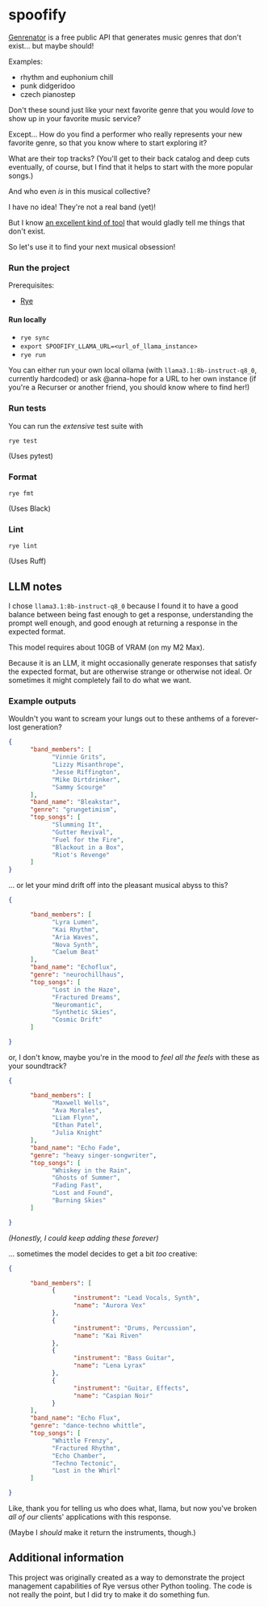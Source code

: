 # spoofify

[Genrenator](https://binaryjazz.us/genrenator-api/)
is a free public API that generates music genres that
don't exist... but maybe should!

Examples:
- rhythm and euphonium chill 
- punk didgeridoo 
- czech pianostep 

Don't these sound just like your next favorite genre
that you would *love* to show up in your
favorite music service?

Except... How do you find a performer who
really represents your new favorite genre, so
that you know where to start exploring it?

What are their top tracks? (You'll get to their back
catalog and deep cuts eventually, 
of course, but I find that it helps to start with the more
popular songs.)

And who even *is* in this musical collective?

I have no idea! They're not a real band (yet)!

But I know [an excellent kind of tool](https://en.wikipedia.org/wiki/Large_language_model)
that would gladly tell me things that don't exist.

So let's use it to find your next musical obsession!

### Run the project

Prerequisites:

- [Rye](https://rye.astral.sh/)

#### Run locally

- `rye sync`
- `export SPOOFIFY_LLAMA_URL=<url_of_llama_instance>`
- `rye run`

You can either run your own local ollama 
(with `llama3.1:8b-instruct-q8_0`, currently hardcoded)
or ask @anna-hope for a URL to her own instance
(if you're a Recurser or another friend, you should
know where to find her!)

### Run tests

You can run the *extensive* test suite with

`rye test`

(Uses pytest)

### Format

`rye fmt`

(Uses Black)

### Lint

`rye lint`

(Uses Ruff)

## LLM notes

I chose `llama3.1:8b-instruct-q8_0` because I found it to
have a good balance between being fast enough to get
a response, understanding the prompt well enough,
and good enough at returning a response in the expected
format. 

This model requires about 10GB of VRAM (on my M2 Max).

Because it is an LLM, it might occasionally generate
responses that satisfy the expected format, but are otherwise
strange or otherwise not ideal. Or sometimes it might completely fail to
do what we want.

### Example outputs

Wouldn't you want to scream your lungs out to these
anthems of a forever-lost generation?

```json
{
      "band_members": [
            "Vinnie Grits",
            "Lizzy Misanthrope",
            "Jesse Riffington",
            "Mike Dirtdrinker",
            "Sammy Scourge"
      ],
      "band_name": "Bleakstar",
      "genre": "grungetimism",
      "top_songs": [
            "Slumming It",
            "Gutter Revival",
            "Fuel for the Fire",
            "Blackout in a Box",
            "Riot's Revenge"
      ]
}
```

... or let your mind drift off into the pleasant musical abyss
to this?

```json
{

      "band_members": [
            "Lyra Lumen",
            "Kai Rhythm",
            "Aria Waves",
            "Nova Synth",
            "Caelum Beat"
      ],
      "band_name": "Echoflux",
      "genre": "neurochillhaus",
      "top_songs": [
            "Lost in the Haze",
            "Fractured Dreams",
            "Neuromantic",
            "Synthetic Skies",
            "Cosmic Drift"
      ]

}
```

or, I don't know, maybe you're in the mood to
*feel all the feels* with these as your soundtrack?

```json
{

      "band_members": [
            "Maxwell Wells",
            "Ava Morales",
            "Liam Flynn",
            "Ethan Patel",
            "Julia Knight"
      ],
      "band_name": "Echo Fade",
      "genre": "heavy singer-songwriter",
      "top_songs": [
            "Whiskey in the Rain",
            "Ghosts of Summer",
            "Fading Fast",
            "Lost and Found",
            "Burning Skies"
      ]

}
```

*(Honestly, I could keep adding these forever)*

... sometimes the model decides to get a bit *too* creative:

```json
{

      "band_members": [
            {
                  "instrument": "Lead Vocals, Synth",
                  "name": "Aurora Vex"
            },
            {
                  "instrument": "Drums, Percussion",
                  "name": "Kai Riven"
            },
            {
                  "instrument": "Bass Guitar",
                  "name": "Lena Lyrax"
            },
            {
                  "instrument": "Guitar, Effects",
                  "name": "Caspian Noir"
            }
      ],
      "band_name": "Echo Flux",
      "genre": "dance-techno whittle",
      "top_songs": [
            "Whittle Frenzy",
            "Fractured Rhythm",
            "Echo Chamber",
            "Techno Tectonic",
            "Lost in the Whirl"
      ]

}
```

Like, thank you for telling us who does what,
llama, but now you've broken *all of our* clients' 
applications with this response.

(Maybe I *should* make it return the instruments, though.)

## Additional information

This project was originally created as a way to demonstrate
the project management capabilities of Rye versus other
Python tooling. The code is not really the point, but
I did try to make it do something fun.
